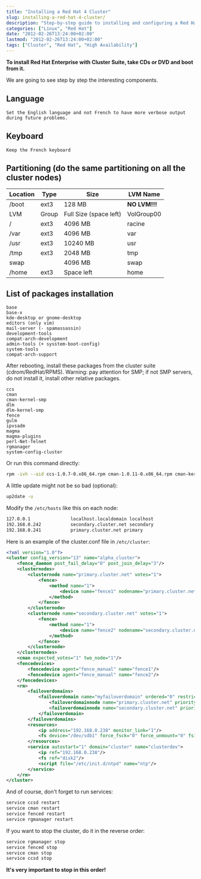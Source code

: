 ```yaml
---
title: "Installing a Red Hat 4 Cluster"
slug: installing-a-red-hat-4-cluster/
description: "Step-by-step guide to installing and configuring a Red Hat Cluster Suite on Red Hat Enterprise Linux 4."
categories: ["Linux", "Red Hat"]
date: "2012-02-26T13:24:00+02:00"
lastmod: "2012-02-26T13:24:00+02:00"
tags: ["Cluster", "Red Hat", "High Availability"]
---
```


**To install Red Hat Enterprise with Cluster Suite, take CDs or DVD and boot from it.**

We are going to see step by step the interesting components.

## Language

```
Set the English language and not French to have more verbose output during future problems.
```

## Keyboard

```
Keep the French keyboard
```

## Partitioning (do the same partitioning on all the cluster nodes)


| Location | Type | Size | LVM Name |
|---------|------|------|----------|
| /boot | ext3 | 128 MB | **NO LVM!!!** |
| LVM | Group | Full Size (space left) | VolGroup00 |
| / | ext3 | 4096 MB | racine |
| /var | ext3 | 4096 MB | var |
| /usr | ext3 | 10240 MB | usr |
| /tmp | ext3 | 2048 MB | tmp |
| swap | | 4096 MB | swap |
| /home | ext3 | Space left | home |


## List of packages installation

```
base
base-x
kde-desktop or gnome-desktop
editors (only vim)
mail-server (- spamassassin)
development-tools
compat-arch-development
admin-tools (+ sysstem-boot-config)
system-tools
compat-arch-support
```

After rebooting, install these packages from the cluster suite (cdrom/RedHat/RPMS). Warning: pay attention for SMP; if not SMP servers, do not install it, install other relative packages.

```
ccs
cman
cman-kernel-smp
dlm
dlm-kernel-smp
fence
gulm
ipvsadm
magma
magma-plugins
perl-Net-Telnet
rgmanager
system-config-cluster
```

Or run this command directly:

```bash
rpm -ivh --aid ccs-1.0.7-0.x86_64.rpm cman-1.0.11-0.x86_64.rpm cman-kernel-smp-2.6.9-45.2.x86_64.rpm  dlm-kernel-smp-2.6.9-42.10.x86_64.rpm fence-1.32.25-1.x86_64.rpm gulm-1.0.7-0.x86_64.rpm ipvsadm-1.24-6.x86_64.rpm magma-1.0.6-0.x86_64.rpm magma-plugins-1.0.9-0.x86_64.rpm perl-Net-Telnet-3.03-3.noarch.rpm rgmanager-1.9.53-0.x86_64.rpm system-config-cluster-1.0.27-1.0.noarch.rpm dlm-1.0.1-1.x86_64.rpm
```

A little update might not be so bad (optional):

```bash
up2date -u
```

Modify the `/etc/hosts` like this on each node:

```bash
127.0.0.1               localhost.localdomain localhost
192.168.0.242           secondary.cluster.net secondary
192.168.0.241           primary.cluster.net primary
```

Here is an example of the cluster.conf file in `/etc/cluster`:

```xml
<?xml version="1.0"?>
<cluster config_version="13" name="alpha_cluster">
	<fence_daemon post_fail_delay="0" post_join_delay="3"/>
	<clusternodes>
		<clusternode name="primary.cluster.net" votes="1">
			<fence>
				<method name="1">
					<device name="fence1" nodename="primary.cluster.net"/>
				</method>
			</fence>
		</clusternode>
		<clusternode name="secondary.cluster.net" votes="1">
			<fence>
				<method name="1">
					<device name="fence2" nodename="secondary.cluster.net"/>
				</method>
			</fence>
		</clusternode>
	</clusternodes>
	<cman expected_votes="1" two_node="1"/>
	<fencedevices>
		<fencedevice agent="fence_manual" name="fence1"/>
		<fencedevice agent="fence_manual" name="fence2"/>
	</fencedevices>
	<rm>
		<failoverdomains>
			<failoverdomain name="myfailoverdomain" ordered="0" restricted="1">
				<failoverdomainnode name="primary.cluster.net" priority="1"/>
				<failoverdomainnode name="secondary.cluster.net" priority="1"/>
			</failoverdomain>
		</failoverdomains>
		<resources>
			<ip address="192.168.0.238" monitor_link="1"/>
			<fs device="/dev/sdb1" force_fsck="0" force_unmount="0" fsid="44028" fstype="ext3" mountpoint="/mnt/cluster" name="disk2" options="" self_fence="0"/>
		</resources>
		<service autostart="1" domain="cluster" name="clusterdev">
			<ip ref="192.168.0.238"/>
			<fs ref="disk2"/>
			<script file="/etc/init.d/ntpd" name="ntp"/>
		</service>
	</rm>
</cluster>
```

And of course, don't forget to run services:

```bash
service ccsd restart
service cman restart
service fenced restart
service rgmanager restart
```

If you want to stop the cluster, do it in the reverse order:

```bash
service rgmanager stop
service fenced stop
service cman stop
service ccsd stop
```

**It's very important to stop in this order!**
